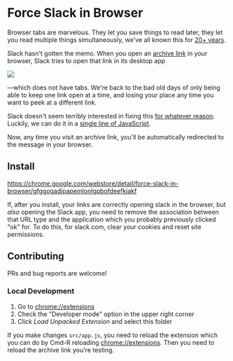 # Force Slack in Browser

Browser tabs are marvelous. They let you save things to read later, they let you read multiple
things simultaneously, we've all known this for [20+ years](https://www.buzzfeednews.com/article/josephbernstein/meet-the-man-who-invented-tabs).

Slack hasn't gotten the memo. When you open an [archive link](https://slackhq.com/advanced-slack-tips-for-geeks)
in your browser, Slack tries to open that link in its desktop app

![](documentation/open_in_app.png)

&mdash;which does not have tabs. We're back to the bad old days of only being able to keep one link
open at a time, and losing your place any time you want to peek at a different link.

Slack doesn't seem terribly interested in fixing this
[for whatever reason](https://twitter.com/enobayram/status/1097382305931452416). Luckily, we can do
it in a [single line of JavaScript](src/app.js).

Now, any time you visit an archive link, you'll be automatically redirected to the message in your
browser.

## Install

https://chrome.google.com/webstore/detail/force-slack-in-browser/gfggogadjpapemlonlgpbofdeefkjakf

If, after you install, your links are correctly opening slack in the browser, but _also_ opening the Slack app,
you need to remove the association between that URL type and the application which you probably previously
clicked "ok" for. To do this, for slack.com, clear your cookies and reset site permissions.

## Contributing

PRs and bug reports are welcome!

### Local Development

1. Go to <chrome://extensions>
2. Check the "Developer mode" option in the upper right corner
3. Click *Load Unpacked Extension* and select this folder

If you make changes `src/app.js`, you need to reload the extension which you can do by Cmd-R
reloading <chrome://extensions>. Then you need to reload the archive link you're testing.
